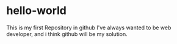 # hello-world
This is my first Repository in github
I've always wanted to be web developer, and i think github will be my solution.


